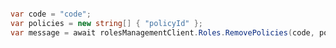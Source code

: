 ```python

```

```csharp
var code = "code";
var policies = new string[] { "policyId" };
var message = await rolesManagementClient.Roles.RemovePolicies(code, policies);
```
